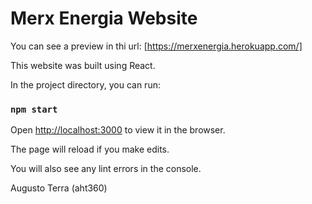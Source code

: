 # Merx Energia Website

You can see a preview in thi url: [https://merxenergia.herokuapp.com/]

This website was built using React.

In the project directory, you can run:

### `npm start`

Open [http://localhost:3000](http://localhost:3000) to view it in the browser.

The page will reload if you make edits.<br />

You will also see any lint errors in the console.

Augusto Terra (aht360)

